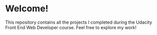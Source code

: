 # Welcome!

This repository contains all the projects I completed during the Udacity Front End Web Developer course. Feel free to explore my work!

